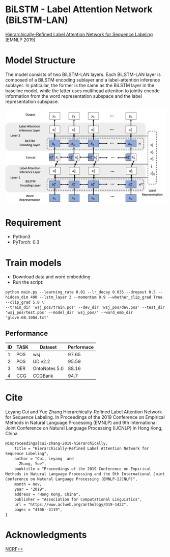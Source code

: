 # BiLSTM - Label Attention Network (BiLSTM-LAN)
 [Hierarchically-Refined Label Attention Network for Sequence Labeling](https://arxiv.org/pdf/1908.08676.pdf) (EMNLP 2019)
 

# Model Structure

The model consists of two BiLSTM-LAN layers. Each BiLSTM-LAN layer is composed of a BiLSTM encoding sublayer and a label-attention inference sublayer.  In paticular, the former is the same as the BiLSTM layer in the baseline model, while the latter uses multihead attention to jointly encode information from the word representation subspace and the label representation subspace.

<img src="model.jpg" width="1000" >


# Requirement
* Python3
* PyTorch: 0.3

# Train models
* Download data and word embedding
* Run the script:
```
python main.py --learning_rate 0.01 --lr_decay 0.035 --dropout 0.5 --hidden_dim 400 --lstm_layer 3 --momentum 0.9 --whether_clip_grad True --clip_grad 5.0 \
--train_dir 'wsj_pos/train.pos' --dev_dir 'wsj_pos/dev.pos' --test_dir 'wsj_pos/test.pos' --model_dir 'wsj_pos/' --word_emb_dir 'glove.6B.100d.txt'
```

## Performance


|ID| TASK | Dataset |Performace
|---|--------- | --- | ---
|1| POS | wsj | 97.65 |
|2| POS | UD v2.2 | 95.59
|3| NER |  OntoNotes 5.0 | 88.16
|4| CCG |  CCGBank | 94.7

# Cite

Leyang Cui and Yue Zhang Hierarchically-Refined Label Attention Network for Sequence Labeling. In Proceedings of the 2019 Conference on Empirical Methods in Natural Language Processing (EMNLP) and 9th International Joint Conference on Natural Language Processing (IJCNLP) in Hong Kong, China.


```
@inproceedings{cui-zhang-2019-hierarchically,
    title = "Hierarchically-Refined Label Attention Network for Sequence Labeling",
    author = "Cui, Leyang  and
      Zhang, Yue",
    booktitle = "Proceedings of the 2019 Conference on Empirical Methods in Natural Language Processing and the 9th International Joint Conference on Natural Language Processing (EMNLP-IJCNLP)",
    month = nov,
    year = "2019",
    address = "Hong Kong, China",
    publisher = "Association for Computational Linguistics",
    url = "https://www.aclweb.org/anthology/D19-1422",
    pages = "4106--4119",
}
```


# Acknowledgments
[NCRF++](https://github.com/jiesutd/NCRFpp)
